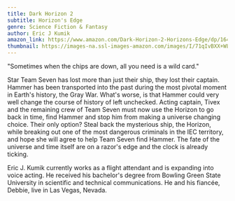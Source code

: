```yaml
---
title: Dark Horizon 2
subtitle: Horizon's Edge
genre: Science Fiction & Fantasy
author: Eric J Kumik
amazon_link: https://www.amazon.com/Dark-Horizon-2-Horizons-Edge/dp/1648950191/ref=tmm_pap_swatch_0?_encoding=UTF8&qid=1643379633&sr=8-1
thumbnail: https://images-na.ssl-images-amazon.com/images/I/71qIvBXX+WL.jpg
---
```

"Sometimes when the chips are down, all you need is a wild card."

Star Team Seven has lost more than just their ship, they lost their captain. Hammer has been transported into the past during the most pivotal moment in Earth's history, the Gray War. What's worse, is that Hammer could very well change the course of history of left unchecked. Acting captain, Tivex and the remaining crew of Team Seven must now use the Horizon to go back in time, find Hammer and stop him from making a universe changing choice. Their only option? Steal back the mysterious ship, the Horizon, while breaking out one of the most dangerous criminals in the IEC territory, and hope she will agree to help Team Seven find Hammer. The fate of the universe and time itself are on a razor's edge and the clock is already ticking.

Eric J. Kumik currently works as a flight attendant and is expanding into voice acting. He received his bachelor's degree from Bowling Green State University in scientific and technical communications. He and his fiancée, Debbie, live in Las Vegas, Nevada.